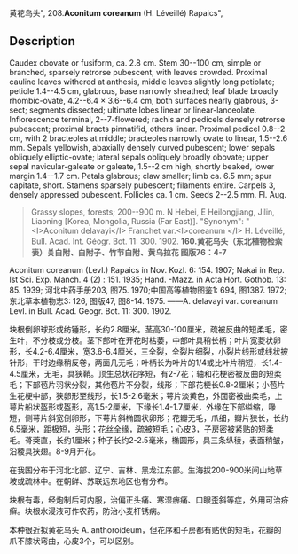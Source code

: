 黄花乌头",
208.**Aconitum coreanum** (H. Léveillé) Rapaics",

## Description
Caudex obovate or fusiform, ca. 2.8 cm. Stem 30--100 cm, simple or branched, sparsely retrorse pubescent, with leaves crowded. Proximal cauline leaves withered at anthesis, middle leaves slightly long petiolate; petiole 1.4--4.5 cm, glabrous, base narrowly sheathed; leaf blade broadly rhombic-ovate, 4.2--6.4 × 3.6--6.4 cm, both surfaces nearly glabrous, 3-sect; segments dissected; ultimate lobes linear or linear-lanceolate. Inflorescence terminal, 2--7-flowered; rachis and pedicels densely retrorse pubescent; proximal bracts pinnatifid, others linear. Proximal pedicel 0.8--2 cm, with 2 bracteoles at middle; bracteoles narrowly ovate to linear, 1.5--2.6 mm. Sepals yellowish, abaxially densely curved pubescent; lower sepals obliquely elliptic-ovate; lateral sepals obliquely broadly obovate; upper sepal navicular-galeate or galeate, 1.5--2 cm high, shortly beaked, lower margin 1.4--1.7 cm. Petals glabrous; claw smaller; limb ca. 6.5 mm; spur capitate, short. Stamens sparsely pubescent; filaments entire. Carpels 3, densely appressed pubescent. Follicles ca. 1 cm. Seeds 2--2.5 mm. Fl. Aug.

> Grassy slopes, forests; 200--900 m. N Hebei, E Heilongjiang, Jilin, Liaoning [Korea, Mongolia, Russia (Far East)].
  "Synonym": "&lt;I&gt;Aconitum delavayi&lt;/I&gt; Franchet var.&lt;I&gt;coreanum &lt;/I&gt; H. Léveillé, Bull. Acad. Int. Géogr. Bot. 11: 300. 1902.
**160.黄花乌头（东北植物检索表）关白附、白附子、竹节白附、黄乌拉花 图版76：4-7**

Aconitum coreanum (Levl.) Rapaics in Nov. Kozl. 6: 154. 1907; Nakai in Rep. lst Sci. Exp. Manch. 4 (2) : 151. 1935; Hand. -Mazz. in Acta Hort. Gothob. 13: 85. 1939; 河北中药手册203, 图75. 1970;中国高等植物图鉴1: 694, 图1387. 1972; 东北草本植物志3: 126, 图版47, 图8-14. 1975. ——A. delavayi var. coreanum Levl. in Bull. Acad. Geogr. Bot. 11: 300. 1902.

块根倒卵球形或纺锤形，长约2.8厘米。茎高30-100厘米，疏被反曲的短柔毛，密生叶，不分枝或分枝。茎下部叶在开花时枯萎，中部叶具稍长柄；叶片宽菱状卵形，长4.2-6.4厘米，宽3.6-6.4厘米，三全裂，全裂片细裂，小裂片线形或线状披针形，干时边缘稍反卷，两面几无毛；叶柄长为叶片的1/4或比叶片稍短，长1.4-4.5厘米，无毛，具狭鞘。顶生总状花序短，有2-7花；轴和花梗密被反曲的短柔毛；下部苞片羽状分裂，其他苞片不分裂，线形；下部花梗长0.8-2厘米；小苞片生花梗中部，狭卵形至线形，长1.5-2.6毫米；萼片淡黄色，外面密被曲柔毛，上萼片船状盔形或盔形，高1.5-2厘米，下缘长1.4-1.7厘米，外缘在下部缢缩，喙短，侧萼片斜宽倒卵形，下萼片斜椭圆状卵形；花瓣无毛，爪细，瓣片狭长，长约6.5毫米，距极短，头形；花丝全缘，疏被短毛；心皮3，子房密被紧贴的短柔毛。蓇葖直，长约1厘米；种子长约2-2.5毫米，椭圆形，具三条纵稜，表面稍皱，沿稜具狭翅。8-9月开花。

在我国分布于河北北部、辽宁、吉林、黑龙江东部。生海拔200-900米间山地草坡或疏林中。在朝鲜、苏联远东地区也有分布。

块根有毒，经炮制后可内服，治偏正头痛、寒湿痹痛、口眼歪斜等症，外用可治疥癣。块根水浸液可作农药，防治小麦杆锈病。

本种很近拟黄花乌头 A. anthoroideum，但花序和子房都有贴伏的短毛，花瓣的爪不膝状弯曲，心皮3个，可以区别。
